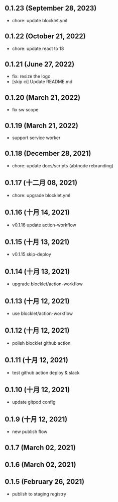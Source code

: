 ## 0.1.23 (September 28, 2023)

- chore: update blocklet.yml

## 0.1.22 (October 21, 2022)

- chore: update react to 18

## 0.1.21 (June 27, 2022)

- fix: resize the logo
- [skip ci] Update README.md

## 0.1.20 (March 21, 2022)

- fix sw scope

## 0.1.19 (March 21, 2022)

- support service worker

## 0.1.18 (December 28, 2021)

- chore: update docs/scripts (abtnode rebranding)

## 0.1.17 (十二月 08, 2021)

- chore: upgrade blocklet.yml

## 0.1.16 (十月 14, 2021)

- v0.1.16 update action-workflow

## 0.1.15 (十月 13, 2021)

- v0.1.15 skip-deploy

## 0.1.14 (十月 13, 2021)

- upgrade blocklet/action-workflow

## 0.1.13 (十月 12, 2021)

- use blocklet/action-workflow

## 0.1.12 (十月 12, 2021)

- polish blocklet github action

## 0.1.11 (十月 12, 2021)

- test github action deploy & slack

## 0.1.10 (十月 12, 2021)

- update gitpod config

## 0.1.9 (十月 12, 2021)

- new publish flow

## 0.1.7 (March 02, 2021)

## 0.1.6 (March 02, 2021)

## 0.1.5 (February 26, 2021)

- publish to staging registry
